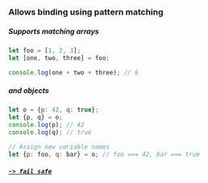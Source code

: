 ### Allows binding using pattern matching
##### Supports matching arrays
```JavaScript
let foo = [1, 2, 3];
let [one, two, three] = foo;

console.log(one + two + three); // 6
```
##### and objects
```JavaScript
let o = {p: 42, q: true};
let {p, q} = o;
console.log(p); // 42
console.log(q); // true

// Assign new variable names
let {p: foo, q: bar} = o; // foo === 42, bar === true
```

##### [`-> fail safe`](../fail_safe.md)